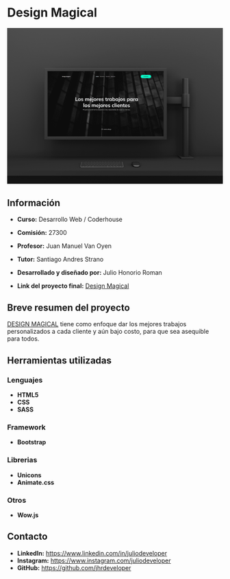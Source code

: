 # Design Magical

![preview img](assets/img/Caratula.png)

## Información

* **Curso:** Desarrollo Web / Coderhouse

* **Comisión:** 27300

* **Profesor:** Juan Manuel Van Oyen

* **Tutor:** Santiago Andres Strano

* **Desarrollado y diseñado por:** Julio Honorio Roman

* **Link del proyecto final:** [Design Magical](https://jhrdeveloper.github.io/Design-Magical/)

## Breve resumen del proyecto

[DESIGN MAGICAL](https://jhrdeveloper.github.io/Design-Magical/) tiene como enfoque dar los mejores trabajos personalizados a cada cliente y aún bajo costo, para que sea asequible para todos.

## Herramientas utilizadas

### Lenguajes
* **HTML5**
* **CSS**
* **SASS**

### Framework
* **Bootstrap**

### Librerias
* **Unicons**
* **Animate.css**

### Otros
* **Wow.js**

## Contacto

* **LinkedIn:** https://www.linkedin.com/in/juliodeveloper
* **Instagram:** https://www.instagram.com/juliodeveloper
* **GitHub:** https://github.com/jhrdeveloper
